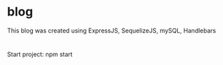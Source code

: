 # blog

This blog was created using ExpressJS, SequelizeJS, mySQL, Handlebars 
#
Start project: npm start
